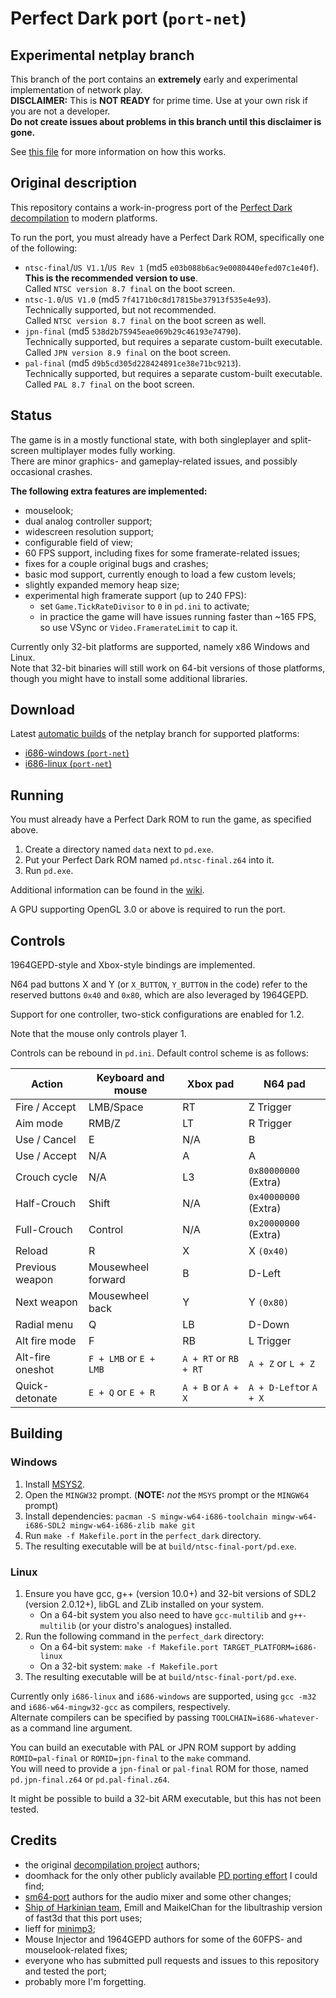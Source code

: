 # Perfect Dark port (`port-net`)

## Experimental netplay branch

This branch of the port contains an **extremely** early and experimental implementation of network play.  
**DISCLAIMER:** This is **NOT READY** for prime time. Use at your own risk if you are not a developer.  
**Do not create issues about problems in this branch until this disclaimer is gone.**

See [this file](https://github.com/fgsfdsfgs/perfect_dark/blob/port-net/docs/netplay.md) for more information on how this works.

## Original description

This repository contains a work-in-progress port of the [Perfect Dark decompilation](https://github.com/n64decomp/perfect_dark) to modern platforms.

To run the port, you must already have a Perfect Dark ROM, specifically one of the following:
* `ntsc-final`/`US V1.1`/`US Rev 1` (md5 `e03b088b6ac9e0080440efed07c1e40f`).  
  **This is the recommended version to use**.  
  Called `NTSC version 8.7 final` on the boot screen.
* `ntsc-1.0`/`US V1.0` (md5 `7f4171b0c8d17815be37913f535e4e93`).  
  Technically supported, but not recommended.  
  Called `NTSC version 8.7 final` on the boot screen as well.
* `jpn-final` (md5 `538d2b75945eae069b29c46193e74790`).  
  Technically supported, but requires a separate custom-built executable.  
  Called `JPN version 8.9 final` on the boot screen.
* `pal-final` (md5 `d9b5cd305d228424891ce38e71bc9213`).  
  Technically supported, but requires a separate custom-built executable.  
  Called `PAL 8.7 final` on the boot screen.

## Status

The game is in a mostly functional state, with both singleplayer and split-screen multiplayer modes fully working.  
There are minor graphics- and gameplay-related issues, and possibly occasional crashes.

**The following extra features are implemented:**
* mouselook;
* dual analog controller support;
* widescreen resolution support;
* configurable field of view;
* 60 FPS support, including fixes for some framerate-related issues;
* fixes for a couple original bugs and crashes;
* basic mod support, currently enough to load a few custom levels;
* slightly expanded memory heap size;
* experimental high framerate support (up to 240 FPS):
  * set `Game.TickRateDivisor` to `0` in `pd.ini` to activate;
  * in practice the game will have issues running faster than ~165 FPS, so use VSync or `Video.FramerateLimit` to cap it.

Currently only 32-bit platforms are supported, namely x86 Windows and Linux.  
Note that 32-bit binaries will still work on 64-bit versions of those platforms,
though you might have to install some additional libraries.

## Download

Latest [automatic builds](https://github.com/fgsfdsfgs/perfect_dark/actions) of the netplay branch for supported platforms:
* [i686-windows (`port-net`)](https://nightly.link/fgsfdsfgs/perfect_dark/workflows/c-cpp/port-net/pd-i686-windows.zip)
* [i686-linux (`port-net`)](https://nightly.link/fgsfdsfgs/perfect_dark/workflows/c-cpp/port-net/pd-i686-linux.zip)

## Running

You must already have a Perfect Dark ROM to run the game, as specified above.  

1. Create a directory named `data` next to `pd.exe`.
2. Put your Perfect Dark ROM named `pd.ntsc-final.z64` into it.
3. Run `pd.exe`.

Additional information can be found in the [wiki](https://github.com/fgsfdsfgs/perfect_dark/wiki).

A GPU supporting OpenGL 3.0 or above is required to run the port.

## Controls

1964GEPD-style and Xbox-style bindings are implemented.

N64 pad buttons X and Y (or `X_BUTTON`, `Y_BUTTON` in the code) refer to the reserved buttons `0x40` and `0x80`, which are also leveraged by 1964GEPD.

Support for one controller, two-stick configurations are enabled for 1.2.

Note that the mouse only controls player 1.

Controls can be rebound in `pd.ini`. Default control scheme is as follows:

| Action           | Keyboard and mouse     | Xbox pad                 | N64 pad                   |
| -                | -                      | -                        | -                         |
| Fire / Accept    | LMB/Space              | RT                       | Z Trigger                 |
| Aim mode         | RMB/Z                  | LT                       | R Trigger                 |
| Use / Cancel     | E                      | N/A                      | B                         |
| Use / Accept     | N/A                    | A                        | A                         |
| Crouch cycle     | N/A                    | L3                       | `0x80000000` (Extra)      |
| Half-Crouch      | Shift                  | N/A                      | `0x40000000` (Extra)      |
| Full-Crouch      | Control                | N/A                      | `0x20000000` (Extra)      |
| Reload           | R                      | X                        | X `(0x40)`                |
| Previous weapon  | Mousewheel forward     | B                        | D-Left                    |
| Next weapon      | Mousewheel back        | Y                        | Y `(0x80)`                |
| Radial menu      | Q                      | LB                       | D-Down                    |
| Alt fire mode    | F                      | RB                       | L Trigger                 |
| Alt-fire oneshot | `F + LMB` or `E + LMB` | `A + RT` or  `RB + RT`   | `A + Z`     or `L + Z`    |
| Quick-detonate   | `E + Q`   or `E + R`   | `A + B`  or  `A + X`     | `A + D-Left`or `A + X`    |

## Building

### Windows

1. Install [MSYS2](https://www.msys2.org).
2. Open the `MINGW32` prompt. (**NOTE:** _not_ the `MSYS` prompt or the `MINGW64` prompt)
3. Install dependencies: `pacman -S mingw-w64-i686-toolchain mingw-w64-i686-SDL2 mingw-w64-i686-zlib make git`
4. Run `make -f Makefile.port` in the `perfect_dark` directory.
5. The resulting executable will be at `build/ntsc-final-port/pd.exe`.

### Linux

1. Ensure you have gcc, g++ (version 10.0+) and 32-bit versions of SDL2 (version 2.0.12+), libGL and ZLib installed on your system.
   * On a 64-bit system you also need to have `gcc-multilib` and `g++-multilib` (or your distro's analogues) installed.
2. Run the following command in the `perfect_dark` directory:
   * On a 64-bit system: ```make -f Makefile.port TARGET_PLATFORM=i686-linux```
   * On a 32-bit system: ```make -f Makefile.port```
3. The resulting executable will be at `build/ntsc-final-port/pd.exe`.  

Currently only `i686-linux` and `i686-windows` are supported, using `gcc -m32` and `i686-w64-mingw32-gcc` as compilers, respectively.  
Alternate compilers can be specified by passing `TOOLCHAIN=i686-whatever-` as a command line argument.

You can build an executable with PAL or JPN ROM support by adding `ROMID=pal-final` or `ROMID=jpn-final` to the `make` command.  
You will need to provide a `jpn-final` or `pal-final` ROM for those, named `pd.jpn-final.z64` or `pd.pal-final.z64`.

It might be possible to build a 32-bit ARM executable, but this has not been tested.

## Credits

* the original [decompilation project](https://github.com/n64decomp/perfect_dark) authors;
* doomhack for the only other publicly available [PD porting effort](https://github.com/doomhack/perfect_dark) I could find;
* [sm64-port](https://github.com/sm64-port/sm64-port) authors for the audio mixer and some other changes;
* [Ship of Harkinian team](https://github.com/Kenix3/libultraship/tree/main/src/graphic/Fast3D), Emill and MaikelChan for the libultraship version of fast3d that this port uses;
* lieff for [minimp3](https://github.com/lieff/minimp3);
* Mouse Injector and 1964GEPD authors for some of the 60FPS- and mouselook-related fixes;
* everyone who has submitted pull requests and issues to this repository and tested the port;
* probably more I'm forgetting.

